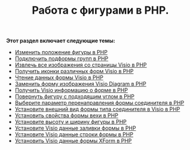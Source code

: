 ﻿---
title: Работа с фигурами в PHP.
type: docs
weight: 100
url: /ru/java/working-with-shapes-in-php/
---
**Этот раздел включает следующие темы:**

- [Изменить положение фигуры в PHP](/diagram/ru/java/change-the-position-of-a-shape-in-php/)
- [Подключить подформы групп в PHP](/diagram/ru/java/connect-sub-shapes-of-the-groups-in-php/)
- [Извлечь все изображения со страницы Visio в PHP](/diagram/ru/java/extract-all-images-from-a-visio-page-in-php/)
- [Получить иконки различных форм Visio в PHP](/diagram/ru/java/get-icons-of-various-visio-shapes-in-php/)
- [Чтение данных формы Visio в PHP](/diagram/ru/java/read-visio-shape-data-in-php/)
- [Заменить форму изображения Visio Diagram в PHP](/diagram/ru/java/replace-a-picture-shape-of-the-visio-diagram-in-php/)
- [Получить Visio информацию о форме в PHP](/diagram/ru/java/retrieve-visio-shape-information-in-php/)
- [Повернуть фигуру с подходящим углом в PHP](/diagram/ru/java/rotate-a-shape-with-suitable-angle-in-php/)
- [Выберите параметр перенаправления формы соединителя в PHP](/diagram/ru/java/select-reroute-option-of-the-connector-shape-in-php/)
- [Установите внешний вид формы типа соединителя в Visio в PHP](/diagram/ru/java/set-appearance-of-the-connector-type-shape-in-visio-in-php/)
- [Установить свойства формы вехи в PHP](/diagram/ru/java/set-milestone-shape-properties-in-php/)
- [Установите высоту и ширину фигуры в PHP](/diagram/ru/java/set-the-height-and-width-of-a-shape-in-php/)
- [Установите Visio данные заливки формы в PHP](https://docs.aspose.com/diagram/java/set-visio-shape-s-fill-data-in-php/)
- [Установите Visio данные строки формы в PHP](https://docs.aspose.com/diagram/java/set-visio-shape-s-line-data-in-php/)
- [Установить Visio данные формы XForm в PHP](https://docs.aspose.com/diagram/java/set-visio-shape-s-xform-data-in-php/)
